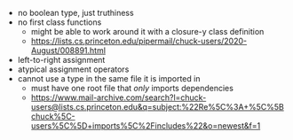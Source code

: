 - no boolean type, just truthiness
- no first class functions
  - might be able to work around it with a closure-y class definition
  - https://lists.cs.princeton.edu/pipermail/chuck-users/2020-August/008891.html
- left-to-right assignment
- atypical assignment operators
- cannot use a type in the same file it is imported in
  - must have one root file that _only_ imports dependencies
  - https://www.mail-archive.com/search?l=chuck-users@lists.cs.princeton.edu&q=subject:%22Re%5C%3A+%5C%5Bchuck%5C-users%5C%5D+imports%5C%2Fincludes%22&o=newest&f=1
